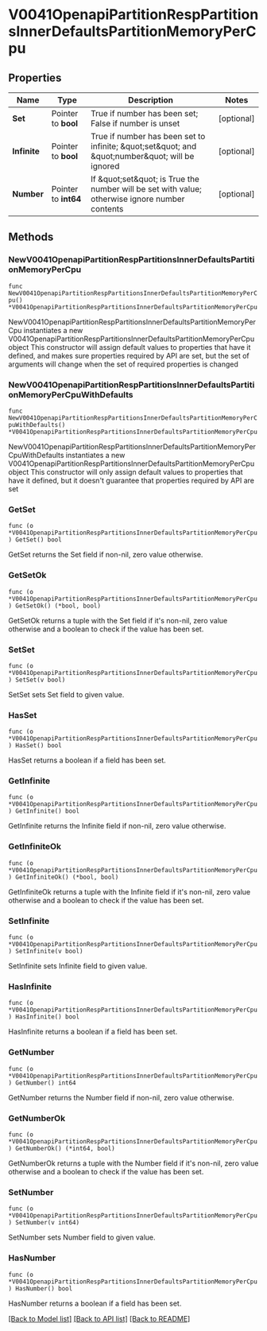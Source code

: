 # V0041OpenapiPartitionRespPartitionsInnerDefaultsPartitionMemoryPerCpu

## Properties

Name | Type | Description | Notes
------------ | ------------- | ------------- | -------------
**Set** | Pointer to **bool** | True if number has been set; False if number is unset | [optional] 
**Infinite** | Pointer to **bool** | True if number has been set to infinite; \&quot;set\&quot; and \&quot;number\&quot; will be ignored | [optional] 
**Number** | Pointer to **int64** | If \&quot;set\&quot; is True the number will be set with value; otherwise ignore number contents | [optional] 

## Methods

### NewV0041OpenapiPartitionRespPartitionsInnerDefaultsPartitionMemoryPerCpu

`func NewV0041OpenapiPartitionRespPartitionsInnerDefaultsPartitionMemoryPerCpu() *V0041OpenapiPartitionRespPartitionsInnerDefaultsPartitionMemoryPerCpu`

NewV0041OpenapiPartitionRespPartitionsInnerDefaultsPartitionMemoryPerCpu instantiates a new V0041OpenapiPartitionRespPartitionsInnerDefaultsPartitionMemoryPerCpu object
This constructor will assign default values to properties that have it defined,
and makes sure properties required by API are set, but the set of arguments
will change when the set of required properties is changed

### NewV0041OpenapiPartitionRespPartitionsInnerDefaultsPartitionMemoryPerCpuWithDefaults

`func NewV0041OpenapiPartitionRespPartitionsInnerDefaultsPartitionMemoryPerCpuWithDefaults() *V0041OpenapiPartitionRespPartitionsInnerDefaultsPartitionMemoryPerCpu`

NewV0041OpenapiPartitionRespPartitionsInnerDefaultsPartitionMemoryPerCpuWithDefaults instantiates a new V0041OpenapiPartitionRespPartitionsInnerDefaultsPartitionMemoryPerCpu object
This constructor will only assign default values to properties that have it defined,
but it doesn't guarantee that properties required by API are set

### GetSet

`func (o *V0041OpenapiPartitionRespPartitionsInnerDefaultsPartitionMemoryPerCpu) GetSet() bool`

GetSet returns the Set field if non-nil, zero value otherwise.

### GetSetOk

`func (o *V0041OpenapiPartitionRespPartitionsInnerDefaultsPartitionMemoryPerCpu) GetSetOk() (*bool, bool)`

GetSetOk returns a tuple with the Set field if it's non-nil, zero value otherwise
and a boolean to check if the value has been set.

### SetSet

`func (o *V0041OpenapiPartitionRespPartitionsInnerDefaultsPartitionMemoryPerCpu) SetSet(v bool)`

SetSet sets Set field to given value.

### HasSet

`func (o *V0041OpenapiPartitionRespPartitionsInnerDefaultsPartitionMemoryPerCpu) HasSet() bool`

HasSet returns a boolean if a field has been set.

### GetInfinite

`func (o *V0041OpenapiPartitionRespPartitionsInnerDefaultsPartitionMemoryPerCpu) GetInfinite() bool`

GetInfinite returns the Infinite field if non-nil, zero value otherwise.

### GetInfiniteOk

`func (o *V0041OpenapiPartitionRespPartitionsInnerDefaultsPartitionMemoryPerCpu) GetInfiniteOk() (*bool, bool)`

GetInfiniteOk returns a tuple with the Infinite field if it's non-nil, zero value otherwise
and a boolean to check if the value has been set.

### SetInfinite

`func (o *V0041OpenapiPartitionRespPartitionsInnerDefaultsPartitionMemoryPerCpu) SetInfinite(v bool)`

SetInfinite sets Infinite field to given value.

### HasInfinite

`func (o *V0041OpenapiPartitionRespPartitionsInnerDefaultsPartitionMemoryPerCpu) HasInfinite() bool`

HasInfinite returns a boolean if a field has been set.

### GetNumber

`func (o *V0041OpenapiPartitionRespPartitionsInnerDefaultsPartitionMemoryPerCpu) GetNumber() int64`

GetNumber returns the Number field if non-nil, zero value otherwise.

### GetNumberOk

`func (o *V0041OpenapiPartitionRespPartitionsInnerDefaultsPartitionMemoryPerCpu) GetNumberOk() (*int64, bool)`

GetNumberOk returns a tuple with the Number field if it's non-nil, zero value otherwise
and a boolean to check if the value has been set.

### SetNumber

`func (o *V0041OpenapiPartitionRespPartitionsInnerDefaultsPartitionMemoryPerCpu) SetNumber(v int64)`

SetNumber sets Number field to given value.

### HasNumber

`func (o *V0041OpenapiPartitionRespPartitionsInnerDefaultsPartitionMemoryPerCpu) HasNumber() bool`

HasNumber returns a boolean if a field has been set.


[[Back to Model list]](../README.md#documentation-for-models) [[Back to API list]](../README.md#documentation-for-api-endpoints) [[Back to README]](../README.md)


